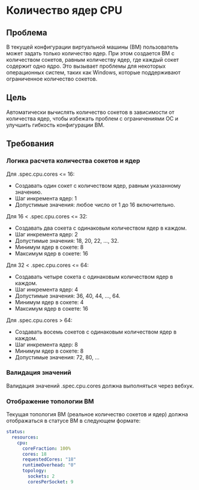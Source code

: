 # Количество ядер CPU

## Проблема
В текущей конфигурации виртуальной машины (ВМ) пользователь может задать только количество ядер. При этом создается ВМ с количеством сокетов, равным количеству ядер, где каждый сокет содержит одно ядро. Это вызывает проблемы для некоторых операционных систем, таких как Windows, которые поддерживают ограниченное количество сокетов.

## Цель
Автоматически вычислять количество сокетов в зависимости от количества ядер, чтобы избежать проблем с ограничениями ОС и улучшить гибкость конфигурации ВМ.

## Требования
###  Логика расчета количества сокетов и ядер
Для .spec.cpu.cores <= 16:
- Создавать один сокет с количеством ядер, равным указанному значению.
- Шаг инкремента ядер: 1
- Допустимые значения: любое число от 1 до 16 включительно.

Для 16 < .spec.cpu.cores <= 32:
- Создавать два сокета с одинаковым количеством ядер в каждом.
- Шаг инкремента ядер: 2
- Допустимые значения: 18, 20, 22, ..., 32.
- Минимум ядер в сокете: 8
- Максимум ядер в сокете: 16

Для 32 < .spec.cpu.cores <= 64:
- Создавать четыре сокета с одинаковым количеством ядер в каждом.
- Шаг инкремента ядер: 4
- Допустимые значения: 36, 40, 44, ..., 64.
- Минимум ядер в сокете: 4
- Максимум ядер в сокете: 16

Для .spec.cpu.cores > 64:
- Создавать восемь сокетов с одинаковым количеством ядер в каждом.
- Шаг инкремента ядер: 8
- Минимум ядер в сокете: 8
- Допустимые значения: 72, 80, ...

### Валидация значений

Валидация значений .spec.cpu.cores должна выполняться через вебхук.

### Отображение топологии ВМ

Текущая топология ВМ (реальное количество сокетов и ядер) должна
отображаться в статусе ВМ в следующем формате:

```yaml
status:
  resources:
    cpu:
      coreFraction: 100%
      cores: 18
      requestedCores: "18"
      runtimeOverhead: "0"
      topology:
        sockets: 2
        coresPerSocket: 9
```
